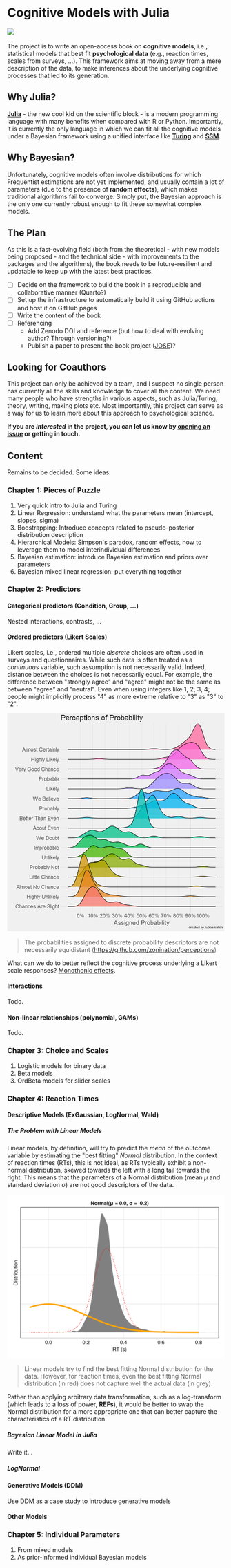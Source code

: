 # Cognitive Models with Julia

[![](https://img.shields.io/badge/status-looking_for_collaborators-orange)](https://github.com/DominiqueMakowski/CognitiveModels/issues)

The project is to write an open-access book on **cognitive models**, i.e., statistical models that best fit **psychological data** (e.g., reaction times, scales from surveys, ...). 
This framework aims at moving away from a mere description of the data, to make inferences about the underlying cognitive processes that led to its generation.

## Why Julia?

[**Julia**](https://julialang.org/) - the new cool kid on the scientific block - is a modern programming language with many benefits when compared with R or Python.
Importantly, it is currently the only language in which we can fit all the cognitive models under a Bayesian framework using a unified interface like [**Turing**](https://turing.ml/) and [**SSM**](https://github.com/itsdfish/SequentialSamplingModels.jl).

## Why Bayesian?

Unfortunately, cognitive models often involve distributions for which Frequentist estimations are not yet implemented, and usually contain a lot of parameters (due to the presence of **random effects**), which makes traditional algorithms fail to converge.
Simply put, the Bayesian approach is the only one currently robust enough to fit these somewhat complex models.

## The Plan

As this is a fast-evolving field (both from the theoretical - with new models being proposed - and the technical side - with improvements to the packages and the algorithms), the book needs to be future-resilient and updatable to keep up with the latest best practices. 

- [ ] Decide on the framework to build the book in a reproducible and collaborative manner (Quarto?)
- [ ] Set up the infrastructure to automatically build it using GitHub actions and host it on GitHub pages
- [ ] Write the content of the book
- [ ] Referencing
  - Add Zenodo DOI and reference (but how to deal with evolving author? Through versioning?)
  - Publish a paper to present the book project ([JOSE](https://jose.theoj.org/))?


## Looking for Coauthors

This project can only be achieved by a team, and I suspect no single person has currently all the skills and knowledge to cover all the content. We need many people who have strengths in various aspects, such as Julia/Turing, theory, writing, making plots etc.
Most importantly, this project can serve as a way for us to learn more about this approach to psychological science. 

**If you are *interested* in the project, you can let us know by [opening an issue](https://github.com/DominiqueMakowski/CognitiveModels/issues) or getting in touch.**

## Content

Remains to be decided. Some ideas:

### Chapter 1: Pieces of Puzzle

1. Very quick intro to Julia and Turing
2. Linear Regression: understand what the parameters mean (intercept, slopes, sigma)
3. Boostrapping: Introduce concepts related to pseudo-posterior distribution description
4. Hierarchical Models: Simpson's paradox, random effects, how to leverage them to model interindividual differences
5. Bayesian estimation: introduce Bayesian estimation and priors over parameters
6. Bayesian mixed linear regression: put everything together

### Chapter 2: Predictors

#### Categorical predictors (Condition, Group, ...)

Nested interactions, contrasts, ...

#### Ordered predictors (Likert Scales)

Likert scales, i.e., ordered multiple *discrete* choices are often used in surveys and questionnaires. While such data is often treated as a *continuous* variable, such assumption is not necessarily valid. Indeed, distance between the choices is not necessarily equal. For example, the difference between "strongly agree" and "agree" might not be the same as between "agree" and "neutral". Even when using integers like 1, 2, 3, 4; people might implicitly process "4" as more extreme relative to "3" as "3" to "2".

![](media/probability_perception.png)

> The probabilities assigned to discrete probability descriptors are not necessarily equidistant (https://github.com/zonination/perceptions)

What can we do to better reflect the cognitive process underlying a Likert scale responses? [Monothonic effects](https://cran.r-project.org/web/packages/brms/vignettes/brms_monotonic.html).

#### Interactions

Todo. 

#### Non-linear relationships (polynomial, GAMs)

Todo. 

### Chapter 3: Choice and Scales

1. Logistic models for binary data
2. Beta models 
3. OrdBeta models for slider scales

### Chapter 4: Reaction Times

#### Descriptive Models (ExGaussian, LogNormal, Wald)

##### The Problem with Linear Models

Linear models, by definition, will try to predict the *mean* of the outcome variable by estimating the "best fitting" *Normal* distribution. In the context of reaction times (RTs), this is not ideal, as RTs typically exhibit a non-normal distribution, skewed towards the left with a long tail towards the right. This means that the parameters of a Normal distribution (mean $\mu$ and standard deviation $\sigma$) are not good descriptors of the data.

![](media/rt_normal.gif)

> Linear models try to find the best fitting Normal distribution for the data. However, for reaction times, even the best fitting Normal distribution (in red) does not capture well the actual data (in grey).

Rather than applying arbitrary data transformation, such as a log-transform (which leads to a loss of power, **REFs**), it would be better to swap the Normal distribution for a more appropriate one that can better capture the characteristics of a RT distribution.

##### Bayesian Linear Model in Julia

Write it...

##### LogNormal



#### Generative Models (DDM)

Use DDM as a case study to introduce generative models

#### Other Models

### Chapter 5: Individual Parameters

1. From mixed models
2. As prior-informed individual Bayesian models